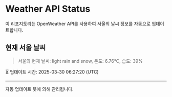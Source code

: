 
# Weather API Status

이 리포지토리는 OpenWeather API를 사용하여 서울의 날씨 정보를 자동으로 업데이트합니다.

## 현재 서울 날씨
> 서울의 현재 날씨: light rain and snow, 온도: 6.76°C, 습도: 39%

⏳ 업데이트 시간: 2025-03-30 06:27:20 (UTC)

---
자동 업데이트 봇에 의해 관리됩니다.
